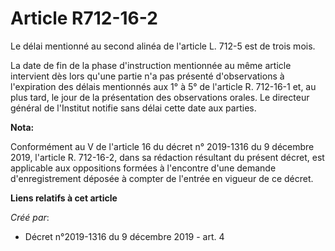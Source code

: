 # Article R712-16-2

Le délai mentionné au second alinéa de l'article L. 712-5 est de trois mois.

La date de fin de la phase d'instruction mentionnée au même article intervient dès lors qu'une partie n'a pas présenté
d'observations à l'expiration des délais mentionnés aux 1° à 5° de l'article R. 712-16-1 et, au plus tard, le jour de la
présentation des observations orales. Le directeur général de l'Institut notifie sans délai cette date aux parties.

**Nota:**

Conformément au V de l'article 16 du décret n° 2019-1316 du 9 décembre 2019, l'article R. 712-16-2, dans sa rédaction
résultant du présent décret, est applicable aux oppositions formées à l'encontre d'une demande d'enregistrement déposée à
compter de l'entrée en vigueur de ce décret.

**Liens relatifs à cet article**

_Créé par_:

  - Décret n°2019-1316 du 9 décembre 2019 - art. 4
